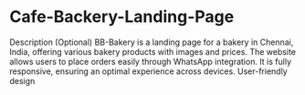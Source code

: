 # Cafe-Backery-Landing-Page
Description (Optional) BB-Bakery is a landing page for a bakery in Chennai, India, offering various bakery products with images and prices. The website allows users to place orders easily through WhatsApp integration. It is fully responsive, ensuring an optimal experience across devices. User-friendly design 
